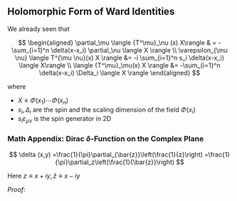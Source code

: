 ## Holomorphic Form of Ward Identities

We already seen that 

$$
\begin{aligned}
    \partial_\mu \langle {T^\mu}_\nu (x) X\rangle
    & = -\sum_{i=1}^n \delta(x-x_i) 
    \partial_\nu \langle X \rangle
    \\
    \varepsilon_{\mu \nu} 
    \langle T^{\mu \nu}(x) X \rangle
    &= -i \sum_{i=1}^n s_i \delta(x-x_i) \langle X\rangle
    \\
    \langle {T^\mu}_\mu(x) X \rangle
    &= -\sum_{i=1}^n \delta(x-x_i) 
    \Delta_i \langle X \rangle
\end{aligned}
$$

where 

- $X \equiv \Phi(x_1) \cdots \Phi(x_n)$
- $s_i, \Delta_i$ are the spin and the scaling dimension of the field $\Phi(x_i)$
- $s_i \varepsilon_{\mu \nu}$ is the spin generator in 2D

### Math Appendix: Dirac $\delta$-Function on the Complex Plane

$$
\delta (x,y)
=\frac{1}{\pi}\partial_{\bar{z}}\left(\frac{1}{z}\right)
=\frac{1}{\pi}\partial_z\left(\frac{1}{\bar{z}}\right)
$$

Here $z\equiv x+i y, \bar{z}\equiv x-i y$

*Proof*: